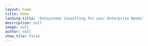 ```yaml
---
layout: home
title: Home
landing-title: 'Outsystems Consulting for your Enterprise Needs'
description: null
image: null
author: null
show_tile: false
---
```

